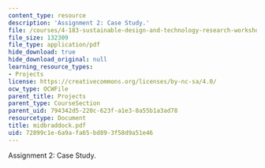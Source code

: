 ```yaml
---
content_type: resource
description: 'Assignment 2: Case Study.'
file: /courses/4-183-sustainable-design-and-technology-research-workshop-spring-2004/72899c1e6a9afa65bd893f58d9a51e46_midbraddock.pdf
file_size: 132309
file_type: application/pdf
hide_download: true
hide_download_original: null
learning_resource_types:
- Projects
license: https://creativecommons.org/licenses/by-nc-sa/4.0/
ocw_type: OCWFile
parent_title: Projects
parent_type: CourseSection
parent_uid: 794342d5-220c-623f-a1e3-8a55b1a3ad78
resourcetype: Document
title: midbraddock.pdf
uid: 72899c1e-6a9a-fa65-bd89-3f58d9a51e46
---
```

Assignment 2: Case Study.